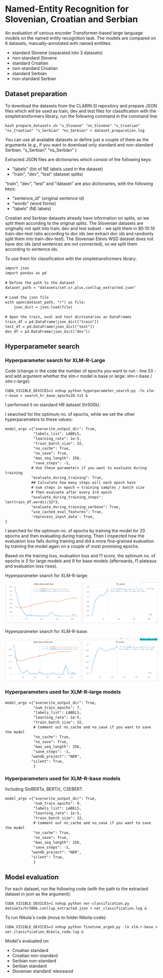 # Named-Entity Recognition for Slovenian, Croatian and Serbian

An evaluation of various encoder Transformer-based large language models on the named entity recognition task. The models are compared on 6 datasets, manually-annotated with named entitites:
 - standard Slovene (separated into 3 datasets)
 - non-standard Slovene
 - standard Croatian
 - non-standard Croatian
 - standard Serbian
 - non-standard Serbian


## Dataset preparation

To download the datasets from the CLARIN.SI repository and prepare JSON files which will be used as train, dev and test files for classification with the simpletransformers library, run the following command in the command line:

```
bash prepare_datasets.sh "s_Slovene" "ns_Slovene" "s_Croatian" "ns_Croatian" "s_Serbian" "ns_Serbian" > dataset_preparation.log
```

You can use all available datasets or define just a couple of them as the arguments (e.g., if you want to download only standard and non-standard Serbian: "s_Serbian" "ns_Serbian" )

Extracted JSON files are dictionaries which consist of the following keys:
 - "labels" (list of NE labels used in the dataset)
 - "train", "dev", "test" (dataset splits)

"train", "dev", "test" and "dataset" are also dictionaries, with the following keys:
 - "sentence_id" (original sentence id)
 - "words" (word forms)
 - "labels" (NE labels)

Croatian and Serbian datasets already have information on splits, so we split them according to the original splits. The Slovenian datasets are originally not split into train, dev and test subset - we split them in 80:10:10 train-dev-test ratio according to doc ids (we extract doc ids and randomly split them into train-dev-test). The Slovenian Elexis WSD dataset does not have doc ids (and sentences are not connected), so we split them according to sentence ids.

To use them for classification with the simpletransformers library:
```
import json
import pandas as pd

# Define the path to the dataset
dataset_path = "datasets/set.sr.plus.conllup_extracted.json"

# Load the json file
with open(dataset_path, "r") as file:
    json_dict = json.load(file)

# Open the train, eval and test dictionaries as DataFrames
train_df = pd.DataFrame(json_dict["train"])
test_df = pd.DataFrame(json_dict["test"])
dev_df = pd.DataFrame(json_dict["dev"])

```

## Hyperparameter search

### Hyperparameter search for XLM-R-Large

Code (change in the code the number of epochs you want to run - line 53 - and add argument whether the xlm-r model is base or large: xlm-r-base / xlm-r-large):
```
CUDA_VISIBLE_DEVICES=1 nohup python hyperparameter_search.py -ln xlm-r-base > search_hr_base_epochs20.txt &
```

I performed it on standard HR dataset (hr500k).

I searched for the optimum no. of epochs, while we set the other hyperparameters to these values:

```
model_args ={"overwrite_output_dir": True,
             "labels_list": LABELS,
             "learning_rate": 1e-5,
             "train_batch_size": 32,
             "no_cache": True,
             "no_save": True,
             "max_seq_length": 256,
             "save_steps": -1,
            # Use these parameters if you want to evaluate during training
            "evaluate_during_training": True,
            ## Calculate how many steps will each epoch have
            # num steps in epoch = training samples / batch size
            # Then evaluate after every 3rd epoch
            "evaluate_during_training_steps": len(train_df.words)/32*3,
            "evaluate_during_training_verbose": True,
            "use_cached_eval_features": True,
            'reprocess_input_data': True,
}
```

I searched for the optimum no. of epochs by training the model for 20 epochs and then evaluating during training. Then I inspected how the evaluation loss falls during training and did a more fine-grained evaluation by training the model again on a couple of most promising epochs.

Based on the training loss, evaluation loss and f1 score, the optimum no. of epochs is *5* for large models and *9* for base models (afterwards, f1 plateaus and evaluation loss rises).

Hyperparameter search for XLM-R-large:

![](figures/xlm-r-l-hr-hyperparameter-search-epoch5.png)

Hyperparameter search for XLM-R-base:

![](figures/xlm-r-base-hr-hyperparameter-search-epoch9.png)

### Hyperparameters used for XLM-R-large models

```
model_args ={"overwrite_output_dir": True,
             "num_train_epochs": 7,
             "labels_list": LABELS,
             "learning_rate": 1e-5,
             "train_batch_size": 32,
             # Comment out no_cache and no_save if you want to save the model
             "no_cache": True,
             "no_save": True,
             "max_seq_length": 256,
             "save_steps": -1,
            "wandb_project": "NER",
            "silent": True,
             }
```

### Hyperparameters used for XLM-R-base models

Including SloBERTa, BERTić, CSEBERT.

```
model_args ={"overwrite_output_dir": True,
             "num_train_epochs": 9,
             "labels_list": LABELS,
             "learning_rate": 1e-5,
             "train_batch_size": 32,
             # Comment out no_cache and no_save if you want to save the model
             "no_cache": True,
             "no_save": True,
             "max_seq_length": 256,
             "save_steps": -1,
            "wandb_project": "NER",
            "silent": True,
             }
```

## Model evaluation

For each dataset, run the following code (with the path to the extracted dataset in json as the argument):

```
CUDA_VISIBLE_DEVICES=1 nohup python ner-classification.py datasets/hr500k.conllup_extracted.json > ner_classification.log &
```

To run Nikola's code (move to folder Nikola-code):
```
CUDA_VISIBLE_DEVICES=3 nohup python finetune_arged.py -ln xlm-r-base > ner_classification_Nikola_code.log &
```

Model's evaluated on:
- Croatian standard
- Croatian non-standard
- Serbian non-standard
- Serbian standard
- Slovenian standard: elexiswsd